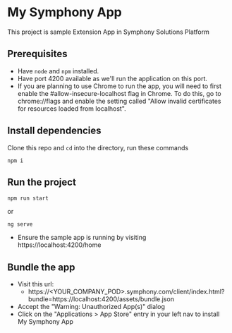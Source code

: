 # My Symphony App

This project is sample Extension App in Symphony Solutions Platform

## Prerequisites

* Have `node` and `npm` installed.
* Have port 4200 available as we'll run the application on this port.
* If you are planning to use Chrome to run the app, you will need to first enable the #allow-insecure-localhost flag in Chrome. To do this, go to chrome://flags and enable the setting called "Allow invalid certificates for resources loaded from localhost". 

## Install dependencies

Clone this repo and `cd` into the directory, run these commands

```
npm i
```

## Run the project

```
npm run start
```
or 
```
ng serve
```

* Ensure the sample app is running by visiting https://localhost:4200/home

## Bundle the app

* Visit this url: 
    * https://<YOUR_COMPANY_POD>.symphony.com/client/index.html?bundle=https://localhost:4200/assets/bundle.json
* Accept the "Warning: Unauthorized App(s)" dialog
* Click on the "Applications > App Store" entry in your left nav to install My Symphony App